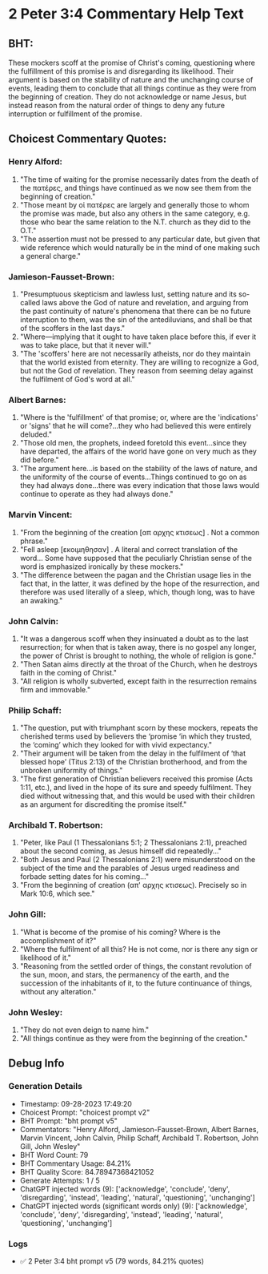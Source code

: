 # 2 Peter 3:4 Commentary Help Text

## BHT:
These mockers scoff at the promise of Christ's coming, questioning where the fulfillment of this promise is and disregarding its likelihood. Their argument is based on the stability of nature and the unchanging course of events, leading them to conclude that all things continue as they were from the beginning of creation. They do not acknowledge or name Jesus, but instead reason from the natural order of things to deny any future interruption or fulfillment of the promise.

## Choicest Commentary Quotes:
### Henry Alford:
1. "The time of waiting for the promise necessarily dates from the death of the πατέρες, and things have continued as we now see them from the beginning of creation."
2. "Those meant by οἱ πατέρες are largely and generally those to whom the promise was made, but also any others in the same category, e.g. those who bear the same relation to the N.T. church as they did to the O.T."
3. "The assertion must not be pressed to any particular date, but given that wide reference which would naturally be in the mind of one making such a general charge."

### Jamieson-Fausset-Brown:
1. "Presumptuous skepticism and lawless lust, setting nature and its so-called laws above the God of nature and revelation, and arguing from the past continuity of nature's phenomena that there can be no future interruption to them, was the sin of the antediluvians, and shall be that of the scoffers in the last days."
2. "Where—implying that it ought to have taken place before this, if ever it was to take place, but that it never will."
3. "The 'scoffers' here are not necessarily atheists, nor do they maintain that the world existed from eternity. They are willing to recognize a God, but not the God of revelation. They reason from seeming delay against the fulfilment of God's word at all."

### Albert Barnes:
1. "Where is the 'fulfillment' of that promise; or, where are the 'indications' or 'signs' that he will come?...they who had believed this were entirely deluded."
2. "Those old men, the prophets, indeed foretold this event...since they have departed, the affairs of the world have gone on very much as they did before."
3. "The argument here...is based on the stability of the laws of nature, and the uniformity of the course of events...Things continued to go on as they had always done...there was every indication that those laws would continue to operate as they had always done."

### Marvin Vincent:
1. "From the beginning of the creation [απ αρχης κτισεως] . Not a common phrase."
2. "Fell asleep [εκοιμηθησαν] . A literal and correct translation of the word... Some have supposed that the peculiarly Christian sense of the word is emphasized ironically by these mockers."
3. "The difference between the pagan and the Christian usage lies in the fact that, in the latter, it was defined by the hope of the resurrection, and therefore was used literally of a sleep, which, though long, was to have an awaking."

### John Calvin:
1. "It was a dangerous scoff when they insinuated a doubt as to the last resurrection; for when that is taken away, there is no gospel any longer, the power of Christ is brought to nothing, the whole of religion is gone."
2. "Then Satan aims directly at the throat of the Church, when he destroys faith in the coming of Christ."
3. "All religion is wholly subverted, except faith in the resurrection remains firm and immovable."

### Philip Schaff:
1. "The question, put with triumphant scorn by these mockers, repeats the cherished terms used by believers the ‘promise ‘in which they trusted, the ‘coming’ which they looked for with vivid expectancy."
2. "Their argument will be taken from the delay in the fulfilment of ‘that blessed hope’ (Titus 2:13) of the Christian brotherhood, and from the unbroken uniformity of things."
3. "The first generation of Christian believers received this promise (Acts 1:11, etc.), and lived in the hope of its sure and speedy fulfilment. They died without witnessing that, and this would be used with their children as an argument for discrediting the promise itself."

### Archibald T. Robertson:
1. "Peter, like Paul (1 Thessalonians 5:1; 2 Thessalonians 2:1), preached about the second coming, as Jesus himself did repeatedly..."
2. "Both Jesus and Paul (2 Thessalonians 2:1) were misunderstood on the subject of the time and the parables of Jesus urged readiness and forbade setting dates for his coming..."
3. "From the beginning of creation (απ' αρχης κτισεως). Precisely so in Mark 10:6, which see."

### John Gill:
1. "What is become of the promise of his coming? Where is the accomplishment of it?"
2. "Where the fulfilment of all this? He is not come, nor is there any sign or likelihood of it."
3. "Reasoning from the settled order of things, the constant revolution of the sun, moon, and stars, the permanency of the earth, and the succession of the inhabitants of it, to the future continuance of things, without any alteration."

### John Wesley:
1. "They do not even deign to name him."
2. "All things continue as they were from the beginning of the creation."


## Debug Info
### Generation Details
- Timestamp: 09-28-2023 17:49:20
- Choicest Prompt: "choicest prompt v2"
- BHT Prompt: "bht prompt v5"
- Commentators: "Henry Alford, Jamieson-Fausset-Brown, Albert Barnes, Marvin Vincent, John Calvin, Philip Schaff, Archibald T. Robertson, John Gill, John Wesley"
- BHT Word Count: 79
- BHT Commentary Usage: 84.21%
- BHT Quality Score: 84.78947368421052
- Generate Attempts: 1 / 5
- ChatGPT injected words (9):
	['acknowledge', 'conclude', 'deny', 'disregarding', 'instead', 'leading', 'natural', 'questioning', 'unchanging']
- ChatGPT injected words (significant words only) (9):
	['acknowledge', 'conclude', 'deny', 'disregarding', 'instead', 'leading', 'natural', 'questioning', 'unchanging']

### Logs
- ✅ 2 Peter 3:4 bht prompt v5 (79 words, 84.21% quotes)